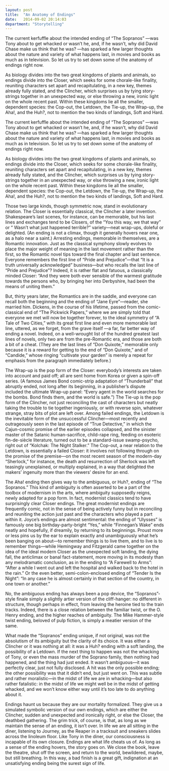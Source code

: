 ```yaml
---
layout: post
title:  "An Anatomy of Endings"
date:   2014-09-02 20:14:03
department: "Storytelling"
---
```


<p class="dropcap">The current kerfuffle about the intended ending of “The Sopranos” —was Tony about to get whacked or wasn’t he, and, if he wasn’t, why did David Chase make us think that he was? —has sparked a few larger thoughts about the nature and variety of what happens last, in movies and books as much as in television. So let us try to set down some of the anatomy of endings right now.</p>

As biology divides into the two great kingdoms of plants and animals, so endings divide into the Closer, which seeks for some chorale-like finality, reuniting characters set apart and recapitulating, in a new key, themes already fully stated, and the Clincher, which surprises us by tying story-strings together in an unexpected way, or else throwing a new, ironic light on the whole recent past. Within these kingdoms lie all the smaller, dependent species: the Cop-out, the Letdown, the Tie-up, the Wrap-up, the Aha!, and the Huh?, not to mention the two kinds of landings, Soft and Hard.

The current kerfuffle about the intended ending of “The Sopranos” —was Tony about to get whacked or wasn’t he, and, if he wasn’t, why did David Chase make us think that he was? —has sparked a few larger thoughts about the nature and variety of what happens last, in movies and books as much as in television. So let us try to set down some of the anatomy of endings right now.

As biology divides into the two great kingdoms of plants and animals, so endings divide into the Closer, which seeks for some chorale-like finality, reuniting characters set apart and recapitulating, in a new key, themes already fully stated, and the Clincher, which surprises us by tying story-strings together in an unexpected way, or else throwing a new, ironic light on the whole recent past. Within these kingdoms lie all the smaller, dependent species: the Cop-out, the Letdown, the Tie-up, the Wrap-up, the Aha!, and the Huh?, not to mention the two kinds of landings, Soft and Hard.

Those two large kinds, though symmetric now, stand in evolutionary relation. The Closer is essentially classical, the Clincher a later invention. Shakespeare’s last scenes, for instance, can be memorable, but his last lines and exchanges tend to be Closers, of the “You this way, we that way” or “ Wasn’t what just happened terrible?” variety—neat wrap-ups, doleful or delighted. (An ending is not a climax, though it generally hovers near one, as a halo near a saint.) Arresting endings, memorable in themselves, are a Romantic innovation. Just as the classical symphony slowly evolves to place the major weight of meaning in the last movement rather than the first, so the Romantic novel tips toward the final chapter and last sentence. Everyone remembers the first line of “Pride and Prejudice”—that “It is a truth universally acknowledged” business—but who recalls the last line of “Pride and Prejudice”? Indeed, it is rather flat and fatuous, a classically minded Closer: “And they were both ever sensible of the warmest gratitude towards the persons who, by bringing her into Derbyshire, had been the means of uniting them.”

But, thirty years later, the Romantics are in the saddle, and everyone can recall both the beginning and the ending of “Jane Eyre”—reader, she married him. Dickens, in the course of his lifetime, passed from the comic-classical end of “The Pickwick Papers,” where we are simply told that everyone we met will now be together forever, to the ideal symmetry of “A Tale of Two Cities,” with its great first line and even more memorable last line, uttered, as we forget, from the grave itself —a far, far better way of ending a novel. Indeed, on a well-wrought list of the hundred greatest last lines of novels, only two are from the pre-Romantic era, and those are both a bit of a cheat. (They are the last lines of “Don Quixote,” memorable only because it is a reward for getting to the end of “Don Quixote,” and of “Candide,” whose ringing “cultivate your garden” is merely a repeat for emphasis from the paragraph immediately before.)

The Wrap-up is the pop form of the Closer: everybody’s interests are taken into account and paid off; all are sent home from Korea or given a spin-off series. (A famous James Bond comic-strip adaptation of “Thunderball” that abruptly ended, not long after its beginning, in a publisher’s dispute included the ultimate Wrap-up panel: “Every agent in the world searches for the bombs. Bond finds them, and the world is safe.”) The Tie-up is the pop form of the Clincher, not just reconciling the cast of characters but neatly taking the trouble to tie together ingeniously, or with reverse spin, whatever strange, stray bits of plot are left over. Among failed endings, the Letdown is the inevitable form of the unsuccessful Clincher—most recently and outrageously seen in the last episode of “True Detective,” in which the Cajun-cosmic promise of the earlier episodes collapsed, and the sinister master of the Satanic human-sacrifice, child-rape ring, feeding on esoteric fin-de-siècle literature, turned out to be a standard-issue swamp-psycho, right out of “Kolchak: The Night Stalker.” The Cop-out, a near relation to the Letdown, is essentially a failed Closer: it involves not following through on the promise of the premise—on the most recent season of the modern-day “Sherlock,” for instance, the death and resurrection of Sherlock was left teasingly unexplained, or multiply explained, in a way that delighted the makers’ ingenuity more than the viewers’ desire for an end.

The Aha! ending then gives way to the ambiguous, or Huh?, ending of “The Sopranos.” This kind of ambiguity is often asserted to be a part of the toolbox of modernism in the arts, where ambiguity supposedly reigns, newly adapted for a pop form. In fact, modernist classics tend to have surprisingly clear Closer endings. The great modernist endings are frequently comic, not in the sense of being actively funny but in reconciling and reuniting the action just past and the characters who played a part within it. Joyce’s endings are almost sentimental: the ending of “Ulysses” is famously one big birthday-party-bright “Yes,” while “Finnegan’s Wake” ends neatly and hopefully, if dreamily, by returning to its beginnings. Proust more or less pins us by the ear to explain exactly and unambiguously what he’s been banging on about—to remember things is to live them, and to live is to remember things—while Hemingway and Fitzgerald came together on the idea of the ideal modern Closer as the unexpected soft landing, the dying fall, the anticlimax or banal fact-statement, more moving in its modesty than any melodramatic conclusion, as in the ending to “A Farewell to Arms”: “After a while I went out and left the hospital and walked back to the hotel in the rain.” Or the even better, semi-colon-enclosed ending of “Tender Is the Night”: “In any case he is almost certainly in that section of the country, in one town or another.”

No, the ambiguous ending has always been a pop device, the “Sopranos”-style finale simply a slightly artier version of the cliff-hanger: no different in structure, though perhaps in effect, from leaving the heroine tied to the train tracks. Indeed, there is a close relation between the familiar twist, or the O. Henry ending, and the higher reaches of ambiguity. The Mike Hammer-style twist ending, beloved of pulp fiction, is simply a meatier version of the same.

What made the “Sopranos” ending unique, if not original, was not the absolutism of its ambiguity but the clarity of its choice. It was either a Clincher or it was nothing at all: it was a Huh? ending with a soft landing, the possibility of a Letdown. If the next thing to happen was not the whacking of Tony, or even the mass murder of the Soprano family, then nothing had happened, and the thing had just ended. It wasn’t ambiguous—it was perfectly clear, just not fully disclosed. A hit was the only possible ending; the other possibility was that it didn’t end, but just went on. This was subtle and rather moralistic—in the midst of life we are in whacking—but also rather fatalistic: in the midst of life we might well be in the midst of getting whacked, and we won’t know either way until it’s too late to do anything about it.

Endings haunt us because they are our mortality formalized. They give us a simulated symbolic version of our own endings, which are either the Clincher, sudden and unexpected and ironically right, or else the Closer, the deathbed gathering. The grim trick, of course, is that, as long as we maintain the sense of an ending, it isn’t over. In life we are all sitting in the diner, listening to Journey, as the Reaper in a tracksuit and sneakers slides across the linoleum floor. Like Tony in the diner, our consciousness is incapable of its own closure. Endings are what life cheats us of. As long as a sense of the ending hovers, the story goes on. We close the book, leave the theatre, shut off the screen, and return to the world, bewildered, maybe, but still breathing. In this way, a bad finish is a great gift, indignation at an unsatisfying ending being the surest sign of life.